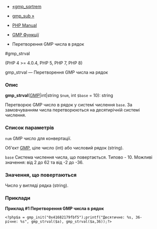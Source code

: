 - [«gmp_sqrtrem](function.gmp-sqrtrem.md)
- [gmp_sub »](function.gmp-sub.md)

- [PHP Manual](index.md)
- [GMP Функції](ref.gmp.md)
- Перетворення GMP числа в рядок

#gmp_strval

(PHP 4 \>= 4.0.4, PHP 5, PHP 7, PHP 8)

gmp_strval — Перетворення GMP числа на рядок

### Опис

**gmp_strval**([GMP](class.gmp.md)\|int\|string `$num`, int `$base` =
10): string

Перетворює GMP число в рядок у системі числення `base`. За замовчуванням
числа перетворюються на десятирічній системі числення.

### Список параметрів

`num`
GMP число для конвертації.

Об'єкт [GMP](class.gmp.md), ціле число (int) або числовий рядок
(string).

`base`
Система числення числа, що повертається. Типово - 10. Можливі
значення: від 2 до 62 та від -2 до -36.

### Значення, що повертаються

Число у вигляді рядка (string).

### Приклади

**Приклад #1 Перетворення GMP числа в рядок**

` <?php$a = gmp_init("0x41682179fbf5");printf("Десятичне: %s, 36-річне: %s", gmp_strval($a), gmp_strval($a,36));?> `
